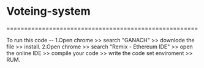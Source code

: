 # Voteing-system
======================================================

To run this code --
1.Open chrome >> search "GANACH" >> downlode the file >> install.
2.Open chrome >> search "Remix - Ethereum IDE" >> open the online IDE >> compile your code >> write the code set enviroment >> RUM.
